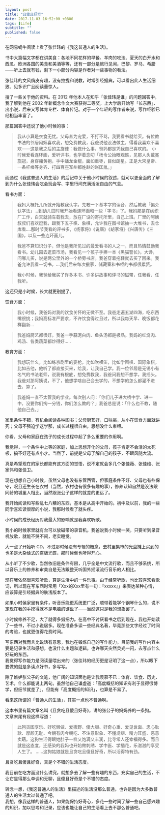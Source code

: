 ```yaml
---
layout: post
title: "且傻且好奇"
date: 2017-11-03 16:52:00 +0800
tags: [Life]
subtitle: ""
published: false
---
```

在网易蜗牛阅读上看了张佳玮的《我这普通人的生活》。   

书中大篇幅文字都在讲美食：各地不同花样的早餐、羊肉的吃法、夏天的白开水和西瓜、欧洲各国的美食和美酒等等，还有一部分是旅行见闻，巴黎、罗马、希腊——听上去就有钱，剩下一小部分内容是作者对一些事物的看法。  

张佳玮的文风俏皮有趣，没有拉拢和说教，时常引经据典，可以看出此人生活细致、见多识广且阅读量惊人。


搜了一些关于他的资料。在 2012 年他本人在知乎「张佳玮是谁」的问题回答中，我了解到他在 2002 年新概念作文大赛获得二等奖，上大学后开始写「长东西」、出小说，后来又写体育专栏、体育传记。对于一个年轻的写作者来说，写作经验已经相当丰富了。

那篇回答中还说了他小时候的事：
> 我从小算是衣食无忧。父母甚为宠爱，不打不骂，我要看书就给买。有位教书法的邻居阿姨喜欢我，想免费教我，我爸说他没法做主，得看我喜欢不喜欢——这是我之后的主旋律：我做什么事，爸妈都是凭我自己喜欢的。 
> 小时候爱看连环画，爱听评书，也学着念叨「杨令公抬眼观瞧，见那人头戴冕旒冠，身穿赭黄袍，手中蟠龙金棍，面如重枣，目似朗星。正是大宋皇帝、一条杆棒等身齐、打四百座军州都姓赵的赵匡胤。」

而通过《我这普通人的生活》的后记中关于他小时候的叙述，就可以更全面的了解到为什么张佳玮会吃会玩会写、字里行间充满活泼自由的气息。

看书方面：
>我妈大概托儿所就开始教我认字。先教一下基本字的读音，然后教我「偏旁认字法」...到幼儿园时我开始看连环画和一些「字书」了。我妈那是在纺织厂工作，白天就骑车载我去，放在厂设的寄托所里，自己上班。厂里的阿姨叔叔们喜欢逗我，跟我下五子棋、象棋，允许我在图书馆抽一大堆书，去仓库看....那时节我看的评书多，《杨家将》《说唐》《胡家将》《兴唐传》《三国》，以及一些连环画儿。

>我爸不算知识分子，但他是我所见过的最爱看书的人之一，而且热情鼓励我看书。幼儿园去逛菜市场，我看见一个孩子手捧一本《黑猫警长》，大馋，问哪儿买，说是两公里外的一个桥旁书店。我爸穿着拖鞋就去买了回来。我爸允许我看一切书。...我们后来每次搬家，储藏室和书柜的书都很累赘。

>我小时候，我爸给我买了许多本书、许多讲故事和评书的磁带，任我看、任我听。   

这还只是小时候，长大就更别提了。  

饮食方面：
> 我小时候，我爸妈对我的饮食关怀的无微不至。我爸走遍五湖四海，吃东西嘴很挑；我妈高标准严要求，不许饮食得过且过，所以我每天早、晚饭都花样翻新...     

> 我爸妈厨艺都很好。我爸一手蒜泥白肉、鱼头汤都是极品。我妈的红烧肉、鸡汤、各类蔬菜都炒得好.....

教育方面：
> 我想玩什么，比如练京剧里的耍枪，比如吹横笛，比如学围棋、国际象棋，比如吉他，他听了都直接买来，给我，让我自己学。我一位邻居是无锡小有名气的书法老师，说我有根底，想免费教我，我爸问我想不想学，我摇头。我爸对那阿姨说，不了，他想学啥自己会去学的，不想学的怎么都灌不进去，算了。   

> 我爸妈一直不太管我的学业。每次别人问：「你们儿子进大桥中学、进一中，没要你们掏一分钱，你们怎么教的？」我爸总是说：「什么也不教，随他自己去。」

家里条件不错，有机会阅读各种图书；父母厨艺好，口味挑，从小在饮食方面就讲究；父母不强迫学这学那，成长过程很自由，思想没什么束缚。

你看，父母和家庭在孩子的成长过程中起了多么重要的作用啊。   

我觉得，一个条件中上等的家庭，加上思想开化的父母，孩子肯定不会活的太死板，搞不好还有点小才。当然了，前提是父母了解自己的孩子，不跟风随大流。  

真是希望现在的家长都能有这方面的觉悟，说不定就会多几个张佳薇、张佳维、张家伟和张佳卫。  

现在想想自己小时候，虽然父母也没有东管西管，但家庭条件不好、父母也有些保守，况且还生长在农村（当然，农村也有很多有趣的事），修养认知自然是没法跟同龄的城里人相比，当然跟张公子这样的就差的更远了。 

我开始阅读和写些乱七八糟的东西，基本是从高中开始的。初中及以前，我的一些同学喜欢读很厚的小说，我那时候看了就头疼。   

小时候的成长经历对我最大的影响就是我喜欢听歌。    

我小的时候家里就有台可以放磁带的录音机，我爸说我小时候一哭，只要听到录音机放歌，就能不哭不闹，老实睡觉。   

大一点了开始听 CD，不过那时候没有专辑的概念，去村里集市的光盘摊上买到的也多是大杂烩式的盗版光碟，那时候倒也听得开心。    

从小听了不少歌，当然依旧是条件有限，几乎全是中文流行歌，而且不够系统，所以音乐上的修养和审美自是无法跟整天听国外摇滚流行音乐的人相比。   

现在我依然很喜欢听歌，算是生活中的一件乐事。由于经常听歌，也比较喜欢看歌词，所以现在写东西时常用「Xxx的Xxx里有一句：『xxxxx』」来表达某种心情，应该算是引经据典的肤浅版本了。   

如果小时侯家里有条件，听音乐能更系统更广泛，顺带着能学个钢琴什么的，说不定现在我的手摸得就不是电脑的键盘了——当然这只是我的想象罢了。 

小时候修养不足，大了就得多努把力。在高中不讨厌看书之后到现在，我也开始读了一些书，不过小说居多。现在准备多读一些经典名著，毕竟那些文字经过了时间的考验，也就更值得花费时间。     

写东西对我而言比说话有意思，我也在锻炼自己的写作能力。目前我的写作内容主要是记录生活和感想，也没什么主题和逻辑。也许哪天突然灵光一闪，去写点什么好玩的东西。  
我觉得写作能力是阅读量喂出来的（张佳玮的经历更是证明了这一点），所以眼下要做的就是多读点好书，多写写。  

除了嫉妒张公子的文笔，他广阔的知识面也是让我羡慕不已：体育、饮食、历史、艺术，什么都能说上两句。虽然他自己谦虚道：「高度概括的知识有利于显得很博学，但细节就差了」，但能有「高度概括的知识」，也算是不易了。

看来这所谓的「普通人的生活」，其实一点也不普通啊。

这本书里有篇文章名叫《且贪吃且傻且好奇》，讲的张公子的妈妈养的一条狗。  
文章末尾有段这样写道：
>此狗贪图享乐、好吃懒做、爱撒野、傻大胆、好奇心重、爱见世面、忠心耿耿、厚颜无耻、今朝有肉今朝吃、不注意形象、不懂规矩、精力旺盛、恶意卖萌。这狗生活得跟她肚子一样又饱满又丰润，比寻常人还幸福得多。而且就是这态度，还感染的我妈也开始做刺绣、学中医、学插花，乐滋滋的享受人生了。
> ……这狗姑娘就是且贪吃且傻且好奇，所以活得特有劲。


且贪吃且傻且好奇，真是个不错的生活态度。  

我目前在吃方面没什么讲究，就想多去了解一些有趣的东西，充实自己的生活，不让它显得那么单调和无聊，且傻且好奇是个不错的态度。

转念一想，《我这普通人的生活》里描述的生活没那么普通，也许是因为大多数普通人的生活太过普通了吧。   
我想，像我这样的普通人，如果能保持好奇心，多花一些时间了解一些自己感兴趣的知识，加以思考和记录，应该也能让自己的生活看上去不那么普通吧。